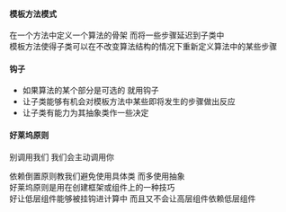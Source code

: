 #### 模板方法模式
在一个方法中定义一个算法的骨架  而将一些步骤延迟到子类中  
模板方法使得子类可以在不改变算法结构的情况下重新定义算法中的某些步骤  


#### 钩子
- 如果算法的某个部分是可选的  就用钩子
- 让子类能够有机会对模板方法中某些即将发生的步骤做出反应
- 让子类有能力为其抽象类作一些决定  


#### 好莱坞原则
别调用我们  我们会主动调用你  
  
依赖倒置原则教我们避免使用具体类  而多使用抽象  
好莱坞原则是用在创建框架或组件上的一种技巧  
好让低层组件能够被挂钩进计算中  而且又不会让高层组件依赖低层组件